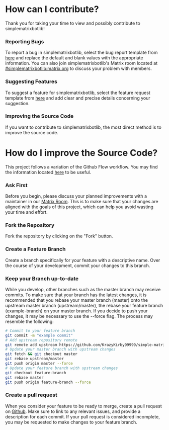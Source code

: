 # How can I contribute?

Thank you for taking your time to view and possibly contribute to simplematrixbotlib!

### Reporting Bugs

To report a bug in simplematrixbotlib, select the bug report template from [here](https://github.com/KrazyKirby99999/simple-matrix-bot-lib/issues/new/choose) and replace the default and blank values with the appropriate information. You can also join simplematrixbotlib's Matrix room located at [#simplematrixbotlib:matrix.org](https://matrix.to/#/#simplematrixbotlib:matrix.org) to discuss your problem with members.

### Suggesting Features

To suggest a feature for simplematrixbotlib, select the feature request template from [here](https://github.com/KrazyKirby99999/simple-matrix-bot-lib/issues/new/choose) and add clear and precise details concerning your suggestion.

### Improving the Source Code

If you want to contribute to simplematrixbotlib, the most direct method is to improve the source code. 

# How do I improve the Source Code?

This project follows a variation of the Github Flow workflow. You may find the information located [here](https://guides.github.com/introduction/flow/) to be useful.

### Ask First

Before you begin, please discuss your planned improvements with a maintainer in our [Matrix Room](https://matrix.to/#/#simplematrixbotlib:matrix.org). This is to make sure that your changes are aligned with the goals of this project, which can help you avoid wasting your time and effort.

### Fork the Repository

Fork the repository by clicking on the "Fork" button.

### Create a Feature Branch

Create a branch specifically for your feature with a descriptive name. Over the course of your development, commit your changes to this branch.

### Keep your Branch up-to-date

While you develop, other branches such as the master branch may receive commits. To make sure that your branch has the latest changes, it is recommended that you rebase your master branch (master) onto the upstream master branch (upstream/master), the rebase your feature branch (example-branch) on your master branch. If you decide to push your changes, it may be necessary to use the --force flag. The process may resemble the following:

```bash
# Commit to your feature branch
git commit -m "example commit"
# Add upstream repository remote
git remote add upstream https://github.com/KrazyKirby99999/simple-matrix-bot-lib.git
# Update your master branch with upstream changes
git fetch && git checkout master
git rebase upstream/master
git push origin master --force
# Update your feature branch with upstream changes
git checkout feature-branch
git rebase master
git push origin feature-branch --force
```

### Create a pull request

When you consider your feature to be ready to merge, create a pull request on [Github](https://github.com/KrazyKirby99999/simple-matrix-bot-lib/compare). Make sure to link to any relevant issues, and provide a description for each commit. If your pull request is considered incomplete, you may be requested to make changes to your feature branch.

### 